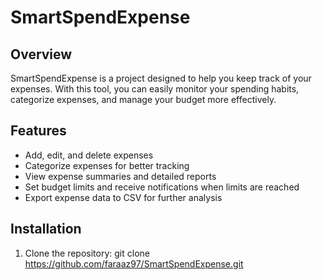 # SmartSpendExpense 

## Overview 
SmartSpendExpense is a project designed to help you keep track of your expenses. With this tool, you can easily monitor your spending habits, categorize expenses, and manage your budget more effectively. 

## Features 
- Add, edit, and delete expenses
- Categorize expenses for better tracking
- View expense summaries and detailed reports
- Set budget limits and receive notifications when limits are reached
- Export expense data to CSV for further analysis

## Installation 
1. Clone the repository:
   git clone https://github.com/faraaz97/SmartSpendExpense.git
